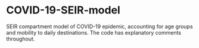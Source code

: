 # COVID-19-SEIR-model
SEIR compartment model of COVID-19 epidemic, accounting for age groups and mobility to daily destinations.
The code has explanatory comments throughout.

